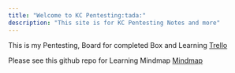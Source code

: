 ```yaml
---
title: "Welcome to KC Pentesting:tada:"
description: "This site is for KC Pentesting Notes and more"
---
```


This is my Pentesting, Board for completed Box and Learning [Trello](https://trello.com/b/IrxuwF0V/kc-pentest-learning)

Please see this github repo for Learning Mindmap [Mindmap](https://github.com/Ignitetechnologies/Mindmap) 

<!--<div class="flex px-4 py-2 mb-8 text-base rounded-md bg-primary-100 dark:bg-primary-900">
  <span class="flex items-center ltr:pr-3 rtl:pl-3 text-primary-400">
    {{< icon "triangle-exclamation" >}}
  </span>
  <span class="flex items-center justify-between grow dark:text-neutral-300">
    <span class="prose dark:prose-invert">This is a demo of the <code id="layout">background</code> layout.</span>
    <button
      id="switch-layout-button"
      class="px-4 !text-neutral !no-underline rounded-md bg-primary-600 hover:!bg-primary-500 dark:bg-primary-800 dark:hover:!bg-primary-700"
    >
      Switch layout &orarr;
    </button>
  </span>
</div>


```node
npx blowfish-tools
```  

!-->
